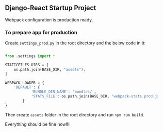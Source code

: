 ## Django-React Startup Project

Webpack configuration is production ready.

### To prepare app for production
Create `settings_prod.py` in the root directory and the below code in it:

```python

from .settings import *

STATICFILES_DIRS = [
    os.path.join(BASE_DIR, "assets"),
]

WEBPACK_LOADER = {
    'DEFAULT': {
            'BUNDLE_DIR_NAME': 'bundles/',
            'STATS_FILE': os.path.join(BASE_DIR, 'webpack-stats.prod.json'),
        }
}

```

Then create `assets` folder in the root directory and run `npm run build`.

Everything should be fine now!!!

